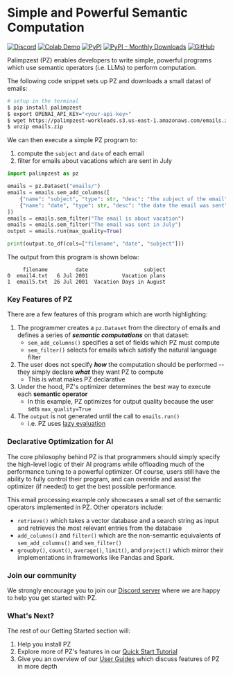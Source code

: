 # Simple and Powerful Semantic Computation
[![Discord](https://img.shields.io/discord/1245561987480420445?logo=discord)](https://discord.gg/dN85JJ6jaH)
[![Colab Demo](https://colab.research.google.com/assets/colab-badge.svg)](https://colab.research.google.com/drive/1zqOxnh_G6eZ8_xax6PvDr-EjMt7hp4R5?usp=sharing)
[![PyPI](https://img.shields.io/pypi/v/palimpzest)](https://pypi.org/project/palimpzest/)
[![PyPI - Monthly Downloads](https://img.shields.io/pypi/dm/palimpzest?color=teal)](https://pypi.org/project/palimpzest/)
[![GitHub](https://img.shields.io/badge/GitHub-Code-blue?logo=github)](https://github.com/mitdbg/palimpzest)
<!-- [![Paper](https://img.shields.io/badge/Paper-arXiv-b31b1b?logo=arxiv)](https://arxiv.org/pdf/2405.14696) -->
<!-- [![Video](https://img.shields.io/badge/YouTube-Talk-red?logo=youtube)](https://youtu.be/T8VQfyBiki0?si=eiph57DSEkDNbEIu) -->

Palimpzest (PZ) enables developers to write simple, powerful programs which use semantic operators (i.e. LLMs) to perform computation.

The following code snippet sets up PZ and downloads a small datast of emails:
```bash
# setup in the terminal
$ pip install palimpzest
$ export OPENAI_API_KEY="<your-api-key>"
$ wget https://palimpzest-workloads.s3.us-east-1.amazonaws.com/emails.zip
$ unzip emails.zip
```
We can then execute a simple PZ program to:

1. compute the `subject` and `date` of each email
2. filter for emails about vacations which are sent in July

```python
import palimpzest as pz

emails = pz.Dataset("emails/")
emails = emails.sem_add_columns([
    {"name": "subject", "type": str, "desc": "the subject of the email"},
    {"name": "date", "type": str, "desc": "the date the email was sent"},
])
emails = emails.sem_filter("The email is about vacation")
emails = emails.sem_filter("The email was sent in July")
output = emails.run(max_quality=True)

print(output.to_df(cols=["filename", "date", "subject"]))
```
The output from this program is shown below:
```
     filename         date                  subject
0  email4.txt   6 Jul 2001           Vacation plans
1  email5.txt  26 Jul 2001  Vacation Days in August
```

### Key Features of PZ
There are a few features of this program which are worth highlighting:

1. The programmer creates a `pz.Dataset` from the directory of emails and defines a series of ***semantic computations*** on that dataset:
    - `sem_add_columns()` specifies a set of fields which PZ must compute
    - `sem_filter()` selects for emails which satisfy the natural language filter
2. The user does not specify ***how*** the computation should be performed -- they simply declare ***what*** they want PZ to compute
    - This is what makes PZ declarative
3. Under the hood, PZ's optimizer determines the best way to execute each **semantic operator**
    - In this example, PZ optimizes for output quality because the user sets `max_quality=True`
3. The `output` is not generated until the call to `emails.run()`
    - i.e. PZ uses [lazy evaluation](https://en.wikipedia.org/wiki/Lazy_evaluation)

### Declarative Optimization for AI
The core philosophy behind PZ is that programmers should simply specify the high-level logic of their AI programs while offloading much of the performance tuning to a powerful optimizer. Of course, users still have the ability to fully control their program, and can override and assist the optimizer (if needed) to get the best possible performance.

This email processing example only showcases a small set of the semantic operators implemented in PZ. Other operators include:

- `retrieve()` which takes a vector database and a search string as input and retrieves the most relevant entries from the database
- `add_columns()` and `filter()` which are the non-semantic equivalents of `sem_add_columns()` and `sem_filter()`
- `groupby()`, `count()`, `average()`, `limit()`, and `project()` which mirror their implementations in frameworks like Pandas and Spark.

<!-- **[[start of quick editorial note]]**
This^ example is significantly improved from before, but it can be simplified and clarified further:
0. Add `maxquality=True` as a flag for `.run()` (i.e. make it possible to construct config from `.run()` kwargs)
1. If possible, we should show the (abbreviated) contents of the inputs
2. As discussed offline, the `sem_add_columns()` arguments are very verbose, and it would be nice to support (and show off) syntax like:
    - `emails.sem_add_columns(["sender", "subject"], prompt="Please compute the subject and sent date of the email")`.
3. I also think we should also consider making our example a bit more impressive.
    - Right now it feels like a childish example which a few regexes could solve
    - We need to be showcasing PZ's muscle right from the jump (e.g. computing a summary of the email)
4. A good solution to 5. can also solve (1.) - (4.)
**[[end of quick editorial note]]** -->

<!-- PZ provides the developer with a high-level interface for composing semantic operators into concise programs. The call to `emails.run()` triggers PZ's optimizer, which automatically selects which LLMs and execution strategies to use for each semantic operation. Users have the ability to fully control the program, and can override and assist the optimizer (if needed) to get the best possible performance. -->

### Join our community
We strongly encourage you to join our [Discord server](https://discord.gg/dN85JJ6jaH) where we are happy to help you get started with PZ.

### What's Next?
The rest of our Getting Started section will:

1. Help you install PZ
2. Explore more of PZ's features in our [Quick Start Tutorial](getting-started/quickstart.md)
3. Give you an overview of our [User Guides](user-guide/overview.md) which discuss features of PZ in more depth


<!-- Palimpzest is a **cost-based optimizer for AI-powered analytical workloads**. It enables users to express complex AI-powered data queries in a **high-level declarative language**, and it **automatically generates optimized execution plans** that minimize cost, maximize quality, or balance both.

In modern AI applications, executing queries efficiently is a challenge. A single query may require:

* Extracting structured data from unstructured sources (e.g., PDFs, emails, research papers)
* **Choosing between different AI models and inference methods**
* **Managing trade-offs between execution speed, cost, and accuracy**
* **Handling large-scale datasets while minimizing computational overhead**

Traditionally, AI engineers must **manually fine tune** prompts, select models, and optimize inference strategies for each task. This process is not only time consuming but also requires constant updates as models evolve and costs fluctuate.

Palimpzest **solves this problem** by applying **cost-based optimization techniques** similar to a database query optimizer to **AI-powered analytical queries**. Users write **declarative queries**, and Palimpzest:

1. **Analyzes the query structure**  
2. **Explores different execution plans**  
3. **Estimates cost, runtime, and quality**  
4. **Selects the optimal plan** based on user-defined constraints  

🚀 **Quick Links**:

- **[📄 Read the Paper](https://arxiv.org/pdf/2405.14696)**
- **[📝 Read the Blog](https://dsg.csail.mit.edu/projects/palimpzest/)**
- **[▶️ Watch the MIT Video](https://youtu.be/T8VQfyBiki0?si=eiph57DSEkDNbEIu)** 


!!! info "Getting Started I: Install Palimpzest"
    === "PyPi"
        You can find a stable version of the PZ package on PyPI [here](https://pypi.org/project/palimpzest/). To install the package, run:
        ```bash
        $ pip install palimpzest
        ```
    === "Clone Repo"
        Clone the repository and install the package:

        ```bash 
        git clone git@github.com:mitdbg/palimpzest.git
        cd palimpzest
        pip install .
        ```

!!! info "Getting Started II: Demo PZ modules for various tasks"

    === "Quick Start"

        The easiest way to get started with Palimpzest is to run the `quickstart.ipynb` jupyter notebook. We demonstrate the full workflow of working with PZ, including registering a dataset, composing and executing a pipeline, and accessing the results.
        To run the notebook, you can use the following command:
            ```bash
            $ jupyter notebook
            ```
        And then access the notebook from the jupyter interface in your browser at `localhost:8888`.

    === "Even Quicker Start"

        For eager readers, the code in the notebook can be found in the following condensed snippet. However, we do suggest reading the notebook as it contains more insight into each element of the program.
        ```python
        import pandas as pd
        import palimpzest.datamanager.datamanager as pzdm
        from palimpzest.sets import Dataset
        from palimpzest.core.lib.fields import Field
        from palimpzest.core.lib.schemas import Schema, TextFile
        from palimpzest.policy import MinCost, MaxQuality
        from palimpzest.query.processor.config import QueryProcessorConfig

        # Dataset registration
        dataset_path = "testdata/enron-tiny"
        dataset_name = "enron-tiny"
        pzdm.DataDirectory().register_local_directory(dataset_path, dataset_name)

        # Dataset loading
        dataset = Dataset(dataset_name, schema=TextFile)

        # Schema definition for the fields we wish to compute
        class Email(Schema):
            """Represents an email, which in practice is usually from a text file"""
            sender = Field(desc="The email address of the sender")
            subject = Field(desc="The subject of the email")
            date = Field(desc="The date the email was sent")

        # Lazy construction of computation to filter for emails about holidays sent in July
        dataset = dataset.convert(Email, desc="An email from the Enron dataset")
        dataset = dataset.filter("The email was sent in July")
        dataset = dataset.filter("The email is about holidays")

        # Executing the compuation
        policy = MinCost()
        config = QueryProcessorConfig(
            policy=policy,
            verbose=True,
            processing_strategy="no_sentinel",
            execution_strategy="sequential",
            optimizer_strategy="pareto",
        )
        results, execution_stats = dataset.run(config)

        # Writing output to disk
        output_df = pd.DataFrame([r.to_dict() for r in results])[["date","sender","subject"]]
        output_df.to_csv("july_holiday_emails.csv")
        ```

    === "Python Demos"

        Below are simple instructions to run PZ on a test data set of enron emails that is included with the system.

        ### Downloading test data
        To run the provided demos, you will need to download the test data. Due to the size of the data, we are unable to include it in the repository. You can download the test data by running the following command from a unix terminal (requires `wget` and `tar`):
        ```
        chmod +x testdata/download-testdata.sh
        ./testdata/download-testdata.sh
        ```
        For convenience, we have also provided a script to register all test data with Palimpzest:
        ```
        chmod +x testdata/register-sources.sh
        ./testdata/register-sources.sh
        ```

        ### Running the Demos
        - Initialize the configuration by running `pz init`.

        - Palimpzest defaults to using OpenAI. You’ll need to export an environment variable `OPENAI_API_KEY`

        - (Skip this step if you ran the `register-sources.sh` script successfully) Add the enron data set with:
        `pz reg --path testdata/enron-tiny --name enron-tiny`

        - Finally, run the simple test program with:
            `python demos/simpleDemo.py --task enron --datasetid enron-eval-tiny --verbose` -->
